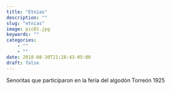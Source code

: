 ```yaml
---
title: "Etnias"
description: ""
slug: "etnias"
image: pic01.jpg
keywords: ""
categories: 
    - ""
    - ""
date: 2018-08-30T21:28:43-05:00
draft: false
---
```


Senoritas que participaron en la feria del algodón Torreón 1925